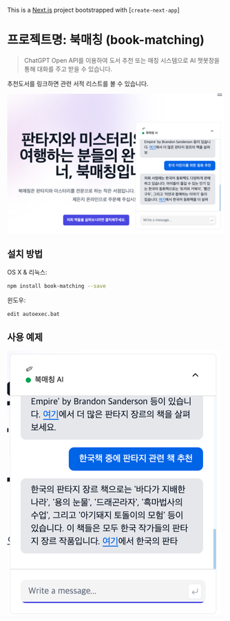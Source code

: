 This is a [Next.js](https://nextjs.org/) project bootstrapped with [`create-next-app`]

# 프로젝트명: 북매칭 (book-matching)
> ChatGPT Open API를 이용하여 도서 추천 또는 매칭 시스템으로 AI 챗봇창을 통해 대화를 주고 받을 수 있습니다.

추천도서를 링크하면 관련 서적 리스트를 볼 수 있습니다.



![](./book-matching.png)

## 설치 방법

OS X & 리눅스:

```sh
npm install book-matching --save
```

윈도우:

```sh
edit autoexec.bat
```

## 사용 예제
![](./chat-window.png)


